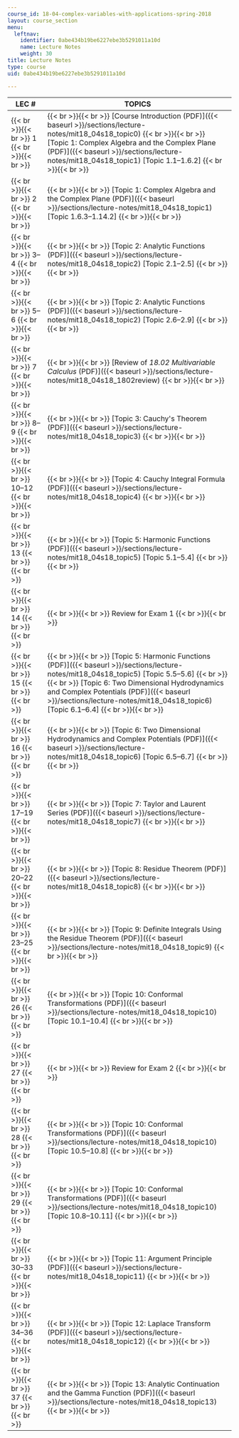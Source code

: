 ```yaml
---
course_id: 18-04-complex-variables-with-applications-spring-2018
layout: course_section
menu:
  leftnav:
    identifier: 0abe434b19be6227ebe3b5291011a10d
    name: Lecture Notes
    weight: 30
title: Lecture Notes
type: course
uid: 0abe434b19be6227ebe3b5291011a10d

---
```


| LEC # | TOPICS |
| --- | --- |
|  {{< br >}}{{< br >}} 1 {{< br >}}{{< br >}}  |  {{< br >}}{{< br >}} [Course Introduction (PDF)]({{< baseurl >}}/sections/lecture-notes/mit18_04s18_topic0) {{< br >}}{{< br >}} [Topic 1: Complex Algebra and the Complex Plane (PDF)]({{< baseurl >}}/sections/lecture-notes/mit18_04s18_topic1) \[Topic 1.1–1.6.2\] {{< br >}}{{< br >}}  |
|  {{< br >}}{{< br >}} 2 {{< br >}}{{< br >}}  |  {{< br >}}{{< br >}} [Topic 1: Complex Algebra and the Complex Plane (PDF)]({{< baseurl >}}/sections/lecture-notes/mit18_04s18_topic1) \[Topic 1.6.3–1.14.2\] {{< br >}}{{< br >}}  |
|  {{< br >}}{{< br >}} 3–4 {{< br >}}{{< br >}}  |  {{< br >}}{{< br >}} [Topic 2: Analytic Functions (PDF)]({{< baseurl >}}/sections/lecture-notes/mit18_04s18_topic2) \[Topic 2.1–2.5\] {{< br >}}{{< br >}}  |
|  {{< br >}}{{< br >}} 5–6 {{< br >}}{{< br >}}  |  {{< br >}}{{< br >}} [Topic 2: Analytic Functions (PDF)]({{< baseurl >}}/sections/lecture-notes/mit18_04s18_topic2) \[Topic 2.6–2.9\] {{< br >}}{{< br >}}  |
|  {{< br >}}{{< br >}} 7 {{< br >}}{{< br >}}  |  {{< br >}}{{< br >}} [Review of _18.02 Multivariable Calculus_ (PDF)]({{< baseurl >}}/sections/lecture-notes/mit18_04s18_1802review) {{< br >}}{{< br >}}  |
|  {{< br >}}{{< br >}} 8–9 {{< br >}}{{< br >}}  |  {{< br >}}{{< br >}} [Topic 3: Cauchy's Theorem (PDF)]({{< baseurl >}}/sections/lecture-notes/mit18_04s18_topic3) {{< br >}}{{< br >}}  |
|  {{< br >}}{{< br >}} 10–12 {{< br >}}{{< br >}}  |  {{< br >}}{{< br >}} [Topic 4: Cauchy Integral Formula (PDF)]({{< baseurl >}}/sections/lecture-notes/mit18_04s18_topic4) {{< br >}}{{< br >}}  |
|  {{< br >}}{{< br >}} 13 {{< br >}}{{< br >}}  |  {{< br >}}{{< br >}} [Topic 5: Harmonic Functions (PDF)]({{< baseurl >}}/sections/lecture-notes/mit18_04s18_topic5) \[Topic 5.1–5.4\] {{< br >}}{{< br >}}  |
|  {{< br >}}{{< br >}} 14 {{< br >}}{{< br >}}  |  {{< br >}}{{< br >}} Review for Exam 1 {{< br >}}{{< br >}}  |
|  {{< br >}}{{< br >}} 15 {{< br >}}{{< br >}}  |  {{< br >}}{{< br >}} [Topic 5: Harmonic Functions (PDF)]({{< baseurl >}}/sections/lecture-notes/mit18_04s18_topic5) \[Topic 5.5–5.6\] {{< br >}}{{< br >}} [Topic 6: Two Dimensional Hydrodynamics and Complex Potentials (PDF)]({{< baseurl >}}/sections/lecture-notes/mit18_04s18_topic6) \[Topic 6.1–6.4\] {{< br >}}{{< br >}}  |
|  {{< br >}}{{< br >}} 16 {{< br >}}{{< br >}}  |  {{< br >}}{{< br >}} [Topic 6: Two Dimensional Hydrodynamics and Complex Potentials (PDF)]({{< baseurl >}}/sections/lecture-notes/mit18_04s18_topic6) \[Topic 6.5–6.7\] {{< br >}}{{< br >}}  |
|  {{< br >}}{{< br >}} 17–19 {{< br >}}{{< br >}}  |  {{< br >}}{{< br >}} [Topic 7: Taylor and Laurent Series (PDF)]({{< baseurl >}}/sections/lecture-notes/mit18_04s18_topic7) {{< br >}}{{< br >}}  |
|  {{< br >}}{{< br >}} 20–22 {{< br >}}{{< br >}}  |  {{< br >}}{{< br >}} [Topic 8: Residue Theorem (PDF)]({{< baseurl >}}/sections/lecture-notes/mit18_04s18_topic8) {{< br >}}{{< br >}}  |
|  {{< br >}}{{< br >}} 23–25 {{< br >}}{{< br >}}  |  {{< br >}}{{< br >}} [Topic 9: Definite Integrals Using the Residue Theorem (PDF)]({{< baseurl >}}/sections/lecture-notes/mit18_04s18_topic9) {{< br >}}{{< br >}}  |
|  {{< br >}}{{< br >}} 26 {{< br >}}{{< br >}}  |  {{< br >}}{{< br >}} [Topic 10: Conformal Transformations (PDF)]({{< baseurl >}}/sections/lecture-notes/mit18_04s18_topic10) \[Topic 10.1–10.4\] {{< br >}}{{< br >}}  |
|  {{< br >}}{{< br >}} 27 {{< br >}}{{< br >}}  |  {{< br >}}{{< br >}} Review for Exam 2 {{< br >}}{{< br >}}  |
|  {{< br >}}{{< br >}} 28 {{< br >}}{{< br >}}  |  {{< br >}}{{< br >}} [Topic 10: Conformal Transformations (PDF)]({{< baseurl >}}/sections/lecture-notes/mit18_04s18_topic10) \[Topic 10.5–10.8\] {{< br >}}{{< br >}}  |
|  {{< br >}}{{< br >}} 29 {{< br >}}{{< br >}}  |  {{< br >}}{{< br >}} [Topic 10: Conformal Transformations (PDF)]({{< baseurl >}}/sections/lecture-notes/mit18_04s18_topic10) \[Topic 10.8–10.11\] {{< br >}}{{< br >}}  |
|  {{< br >}}{{< br >}} 30–33 {{< br >}}{{< br >}}  |  {{< br >}}{{< br >}} [Topic 11: Argument Principle (PDF)]({{< baseurl >}}/sections/lecture-notes/mit18_04s18_topic11) {{< br >}}{{< br >}}  |
|  {{< br >}}{{< br >}} 34–36 {{< br >}}{{< br >}}  |  {{< br >}}{{< br >}} [Topic 12: Laplace Transform (PDF)]({{< baseurl >}}/sections/lecture-notes/mit18_04s18_topic12) {{< br >}}{{< br >}}  |
|  {{< br >}}{{< br >}} 37 {{< br >}}{{< br >}}  |  {{< br >}}{{< br >}} [Topic 13: Analytic Continuation and the Gamma Function (PDF)]({{< baseurl >}}/sections/lecture-notes/mit18_04s18_topic13) {{< br >}}{{< br >}}